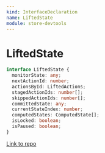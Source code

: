 ```yaml
---
kind: InterfaceDeclaration
name: LiftedState
module: store-devtools
---
```


# LiftedState

```ts
interface LiftedState {
  monitorState: any;
  nextActionId: number;
  actionsById: LiftedActions;
  stagedActionIds: number[];
  skippedActionIds: number[];
  committedState: any;
  currentStateIndex: number;
  computedStates: ComputedState[];
  isLocked: boolean;
  isPaused: boolean;
}
```

[Link to repo](https://github.com/ngrx/platform/blob/master/modules/store-devtools/src/reducer.ts#L39-L50)
